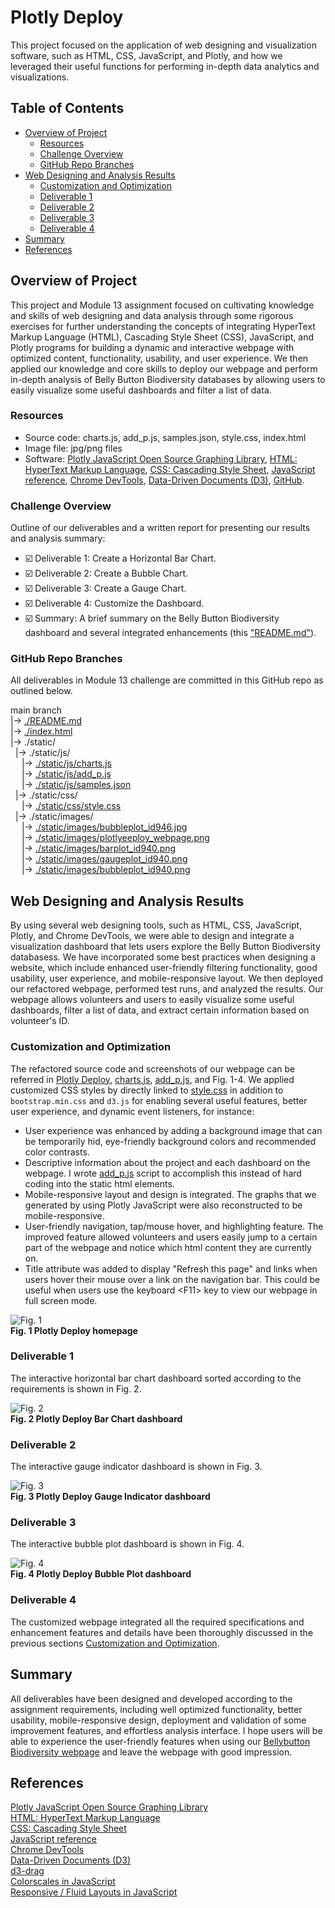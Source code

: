 # Plotly Deploy
This project focused on the application of web designing and visualization software, such as HTML, CSS, JavaScript, and Plotly, and how we leveraged their useful functions for performing in-depth data analytics and visualizations.

## Table of Contents
- [Overview of Project](#overview-of-project)
  - [Resources](#resources)
  - [Challenge Overview](#challenge-overview)
  - [GitHub Repo Branches](#github-repo-branches)
- [Web Designing and Analysis Results](#web-designing-and-analysis-results)
  - [Customization and Optimization](#customization-and-optimization)
  - [Deliverable 1](#deliverable-1)
  - [Deliverable 2](#deliverable-2)
  - [Deliverable 3](#deliverable-3)
  - [Deliverable 4](#deliverable-4)
- [Summary](#summary)
- [References](#references)

## Overview of Project
This project and Module 13 assignment focused on cultivating knowledge and skills of web designing and data analysis through some rigorous exercises for further understanding the concepts of integrating HyperText Markup Language (HTML), Cascading Style Sheet (CSS), JavaScript, and Plotly programs for building a dynamic and interactive webpage with optimized content, functionality, usability, and user experience. We then applied our knowledge and core skills to deploy our webpage and perform in-depth analysis of Belly Button Biodiversity databases by allowing users to easily visualize some useful dashboards and filter a list of data.

### Resources
- Source code: charts.js, add_p.js, samples.json, style.css, index.html
- Image file: jpg/png files
- Software: [Plotly JavaScript Open Source Graphing Library](https://plotly.com/javascript/), [HTML: HyperText Markup Language](https://developer.mozilla.org/en-US/docs/Web/HTML), [CSS: Cascading Style Sheet](https://developer.mozilla.org/en-US/docs/Web/CSS), [JavaScript reference](https://developer.mozilla.org/en-US/docs/Web/JavaScript/Reference), [Chrome DevTools](https://developer.chrome.com/docs/devtools/overview/), [Data-Driven Documents (D3)](https://d3js.org/), [GitHub](https://github.com/).

### Challenge Overview
Outline of our deliverables and a written report for presenting our results and analysis summary:

- ☑️ Deliverable 1: Create a Horizontal Bar Chart.
- ☑️ Deliverable 2: Create a Bubble Chart.
- ☑️ Deliverable 3: Create a Gauge Chart.
- ☑️ Deliverable 4: Customize the Dashboard.
- ☑️ Summary: A brief summary on the Belly Button Biodiversity dashboard and several integrated enhancements (this ["README.md"](./README.md)).

### GitHub Repo Branches
All deliverables in Module 13 challenge are committed in this GitHub repo as outlined below.  

main branch  
|&rarr; [./README.md](./README.md)  
|&rarr; [./index.html](./index.html)  
|&rarr; ./static/  
  &nbsp; |&rarr; ./static/js/  
    &emsp; |&rarr; [./static/js/charts.js](./static/js/charts.js)  
    &emsp; |&rarr; [./static/js/add_p.js](./static/js/add_p.js)  
    &emsp; |&rarr; [./static/js/samples.json](./static/js/samples.json)  
  &nbsp; |&rarr; ./static/css/  
    &emsp; |&rarr; [./static/css/style.css](./static/css/style.css)  
  &nbsp; |&rarr; ./static/images/  
    &emsp; |&rarr; [./static/images/bubbleplot_id946.jpg](./static/images/bubbleplot_id946.jpg)  
    &emsp; |&rarr; [./static/images/plotlyeeploy_webpage.png](./static/images/plotlyeeploy_webpage.png)  
    &emsp; |&rarr; [./static/images/barplot_id940.png](./static/images/barplot_id940.png)  
    &emsp; |&rarr; [./static/images/gaugeplot_id940.png](./static/images/gaugeplot_id940.png)  
    &emsp; |&rarr; [./static/images/bubbleplot_id940.png](./static/images/bubbleplot_id940.png)  

## Web Designing and Analysis Results
By using several web designing tools, such as HTML, CSS, JavaScript, Plotly, and Chrome DevTools, we were able to design and integrate a visualization dashboard that lets users explore the Belly Button Biodiversity databasess. We have incorporated some best practices when designing a website, which include enhanced user-friendly filtering functionality, good usability, user experience, and mobile-responsive layout. We then deployed our refactored webpage, performed test runs, and analyzed the results. Our webpage allows volunteers and users to easily visualize some useful dashboards, filter a list of data, and extract certain information based on volunteer's ID.

### Customization and Optimization
The refactored source code and screenshots of our webpage can be referred in [Plotly Deploy](./index.html), [charts.js](./static/js/charts.js), [add_p.js](./static/js/add_p.js), and Fig. 1-4. We applied customized CSS styles by directly linked to [style.css](./static/css/style.css) in addition to `bootstrap.min.css` and `d3.js` for enabling several useful features, better user experience, and dynamic event listeners, for instance:

- User experience was enhanced by adding a background image that can be temporarily hid, eye-friendly background colors and recommended color contrasts.
- Descriptive information about the project and each dashboard on the webpage. I wrote [add_p.js](./static/js/add_p.js) script to accomplish this instead of hard coding into the static html elements.
- Mobile-responsive layout and design is integrated. The graphs that we generated by using Plotly JavaScript were also reconstructed to be mobile-responsive.
- User-friendly navigation, tap/mouse hover, and highlighting feature. The improved feature allowed volunteers and users easily jump to a certain part of the webpage and notice which html content they are currently on.
- Title attribute was added to display "Refresh this page" and links when users hover their mouse over a link on the navigation bar. This could be useful when users use the keyboard \<F11\> key to view our webpage in full screen mode.

![Fig. 1](./static/images/plotlyeeploy_webpage.png 'Fig. 1 Plotly Deploy homepage')\
**Fig. 1 Plotly Deploy homepage**

### Deliverable 1
The interactive horizontal bar chart dashboard sorted according to the requirements is shown in Fig. 2.

![Fig. 2](./static/images/barplot_id940.png 'Fig. 2 Plotly Deploy Bar Chart dashboard')\
**Fig. 2 Plotly Deploy Bar Chart dashboard**

### Deliverable 2
The interactive gauge indicator dashboard is shown in Fig. 3.

![Fig. 3](./static/images/gaugeplot_id940.png 'Fig. 3 Plotly Deploy Gauge Indicator dashboard')\
**Fig. 3 Plotly Deploy Gauge Indicator dashboard**

### Deliverable 3
The interactive bubble plot dashboard is shown in Fig. 4.

![Fig. 4](./static/images/bubbleplot_id940.png 'Fig. 4 Plotly Deploy Bubble Plot dashboard')\
**Fig. 4 Plotly Deploy Bubble Plot dashboard**

### Deliverable 4
The customized webpage integrated all the required specifications and enhancement features and details have been thoroughly discussed in the previous sections [Customization and Optimization](#customization-and-optimization).

## Summary
All deliverables have been designed and developed according to the assignment requirements, including well optimized functionality, better usability, mobile-responsive design, deployment and validation of some improvement features, and effortless analysis interface. I hope users will be able to experience the user-friendly features when using our <a href="https://ats-tandjoeng7.github.io/plotlydeploy/" target="_blank">Bellybutton Biodiversity webpage</a> and leave the webpage with good impression.

## References
[Plotly JavaScript Open Source Graphing Library](https://plotly.com/javascript/)\
[HTML: HyperText Markup Language](https://developer.mozilla.org/en-US/docs/Web/HTML)\
[CSS: Cascading Style Sheet](https://developer.mozilla.org/en-US/docs/Web/CSS)\
[JavaScript reference](https://developer.mozilla.org/en-US/docs/Web/JavaScript/Reference)\
[Chrome DevTools](https://developer.chrome.com/docs/devtools/overview/)\
[Data-Driven Documents (D3)](https://d3js.org/)\
[d3-drag](https://github.com/d3/d3-drag/blob/main/README.md#drag_on)\
[Colorscales in JavaScript](https://plotly.com/javascript/colorscales/#earth-colorscale)\
[Responsive / Fluid Layouts in JavaScript](https://plotly.com/javascript/responsive-fluid-layout/)
